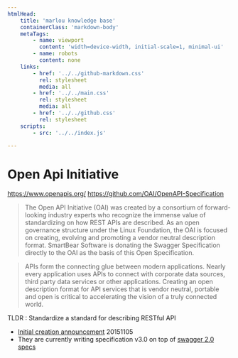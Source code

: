 ```yaml
---
htmlHead:
    title: 'marlou knowledge base' 
    containerClass: 'markdown-body'
    metaTags:
        - name: viewport
          content: 'width=device-width, initial-scale=1, minimal-ui'
        - name: robots
          content: none
    links:
        - href: '../../github-markdown.css'
          rel: stylesheet
          media: all
        - href: '../../main.css'
          rel: stylesheet
          media: all
        - href: '../../github.css'
          rel: stylesheet
    scripts:
        - src: '../../index.js'

---
```


# Open Api Initiative 

https://www.openapis.org/
https://github.com/OAI/OpenAPI-Specification

> The Open API Initiative (OAI) was created by a consortium of forward-looking industry experts who recognize the immense value of standardizing on how REST APIs are described. As an open governance structure under the Linux Foundation, the OAI is focused on creating, evolving and promoting a vendor neutral description format. SmartBear Software is donating the Swagger Specification directly to the OAI as the basis of this Open Specification. 

> APIs form the connecting glue between modern applications. Nearly every application uses APIs to connect with corporate data sources, third party data services or other applications. Creating an open description format for API services that is vendor neutral, portable and open is critical to accelerating the vision of a truly connected world.

TLDR : Standardize a standard for describing RESTful API

- [Initial creation announcement](https://www.openapis.org/announcement/2015/11/05/new-collaborative-project-to-extend-swagger-specification-for-building-connected-applications-and-services) 20151105
- They are currently writing specification v3.0 on top of [swagger 2.0 specs](http://swagger.io/specification/)


